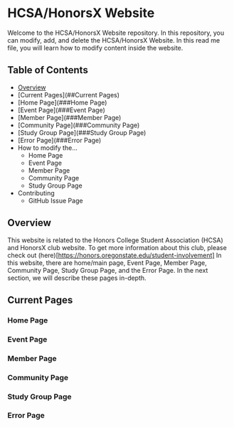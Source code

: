 # HCSA/HonorsX Website

Welcome to the HCSA/HonorsX Website repository. In this repository, you can modify, add, and delete the HCSA/HonorsX Website. 
In this read me file, you will learn how to modify content inside the website. 

## Table of Contents

* [Overview](##Overview)
* [Current Pages](##Current Pages)
 * [Home Page](###Home Page)
 * [Event Page](###Event Page)
 * [Member Page](###Member Page)
 * [Community Page](###Community Page)
 * [Study Group Page](###Study Group Page)
 * [Error Page](###Error Page)
* How to modify the...
  * Home Page
  * Event Page
  * Member Page
  * Community Page
  * Study Group Page
* Contributing
  * GitHub Issue Page

## Overview

This website is related to the Honors College Student Association (HCSA) and HonorsX club website. To get more information about this club, please check out (here)[https://honors.oregonstate.edu/student-involvement]
In this website, there are home/main page, Event Page, Member Page, Community Page, Study Group Page, and the Error Page. In the next section, we will describe these pages in-depth. 

## Current Pages
### Home Page
### Event Page
### Member Page
### Community Page
### Study Group Page
### Error Page
